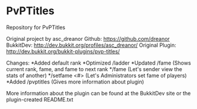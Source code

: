 # PvPTitles
Repository for PvPTitles

Original project by asc_dreanor
Github: https://github.com/dreanor
BukkitDev: http://dev.bukkit.org/profiles/asc_dreanor/
Original Plugin: http://dev.bukkit.org/bukkit-plugins/pvp-titles/

Changes:
*Added default rank
*Optimized /ladder
*Updated /fame (Shows current rank, fame, and fame to next rank
*/fame <player> (Let's sender view the stats of another)
*/setfame <player> <#> (Let's Administrators set fame of players)
*Added /pvptitles (Gives more information about plugin)

More information about the plugin can be found at the BukkitDev site or the plugin-created README.txt
